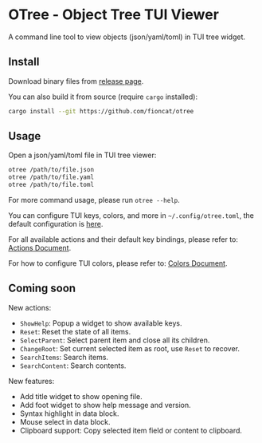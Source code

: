 # OTree - Object Tree TUI Viewer

A command line tool to view objects (json/yaml/toml) in TUI tree widget.

## Install

Download binary files from [release page]().

You can also build it from source (require `cargo` installed):

```bash
cargo install --git https://github.com/fioncat/otree
```

## Usage

Open a json/yaml/toml file in TUI tree viewer:

```bash
otree /path/to/file.json
otree /path/to/file.yaml
otree /path/to/file.toml
```

For more command usage, please run `otree --help`.

You can configure TUI keys, colors, and more in `~/.config/otree.toml`, the default configuration is [here](config/default.toml).

For all available actions and their default key bindings, please refer to: [Actions Document](docs/actions.md).

For how to configure TUI colors, please refer to: [Colors Document](docs/colors.md).

## Coming soon

New actions:

- `ShowHelp`: Popup a widget to show available keys.
- `Reset`: Reset the state of all items.
- `SelectParent`: Select parent item and close all its children.
- `ChangeRoot`: Set current selected item as root, use `Reset` to recover.
- `SearchItems`: Search items.
- `SearchContent`: Search contents.

New features:

- Add title widget to show opening file.
- Add foot widget to show help message and version.
- Syntax highlight in data block.
- Mouse select in data block.
- Clipboard support: Copy selected item field or content to clipboard.
